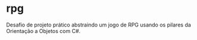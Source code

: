 # rpg
Desafio de projeto prático abstraindo um jogo de RPG usando os pilares da Orientação a Objetos com C#. 
